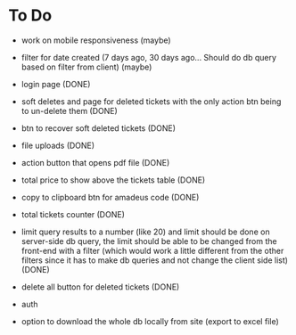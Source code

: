 # To Do

- work on mobile responsiveness (maybe)
- filter for date created (7 days ago, 30 days ago... Should do db query based on filter from client) (maybe)

- login page (DONE)
- soft deletes and page for deleted tickets with the only action btn being to un-delete them (DONE)
- btn to recover soft deleted tickets (DONE)
- file uploads (DONE)
- action button that opens pdf file (DONE)
- total price to show above the tickets table (DONE)
- copy to clipboard btn for amadeus code (DONE)
- total tickets counter (DONE)
- limit query results to a number (like 20) and limit should be done on server-side db query,
  the limit should be able to be changed from the front-end with a filter (which would work a little different from the other filters since it has to make db queries and not change the client side list) (DONE)
- delete all button for deleted tickets (DONE)

- auth
- option to download the whole db locally from site (export to excel file)
